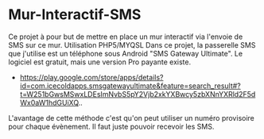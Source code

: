 Mur-Interactif-SMS
==================

Ce projet à pour but de mettre en place un mur interactif via l'envoie de SMS sur ce mur. Utilisation PHP5/MYQSL
Dans ce projet, la passerelle SMS que j'utilise est un téléphone sous Android "SMS Gateway Ultimate". 
Le logiciel est gratuit, mais une version Pro payante existe.

- https://play.google.com/store/apps/details?id=com.icecoldapps.smsgatewayultimate&feature=search_result#?t=W251bGwsMSwxLDEsImNvbS5pY2Vjb2xkYXBwcy5zbXNnYXRld2F5dWx0aW1hdGUiXQ..

L'avantage de cette méthode c'est qu'on peut utiliser un numéro provisoire pour chaque évènement. Il faut juste pouvoir recevoir les SMS.
